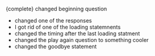 {complete} changed beginning question
- changed one of the responses
- I got rid of one of the loading statemnents
- changed the timing after the last loading statment 
- changed the play again question to something cooler
- changed the goodbye statement 
